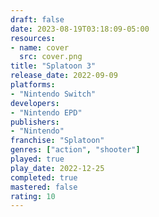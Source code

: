 ```yaml
---
draft: false
date: 2023-08-19T03:18:09-05:00
resources:
- name: cover
  src: cover.png
title: "Splatoon 3"
release_date: 2022-09-09
platforms:
- "Nintendo Switch"
developers: 
- "Nintendo EPD"
publishers:
- "Nintendo"
franchise: "Splatoon"
genres: ["action", "shooter"]
played: true
play_date: 2022-12-25
completed: true
mastered: false
rating: 10
---
```


